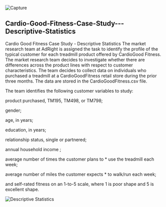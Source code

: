 ![Capture](https://user-images.githubusercontent.com/93221488/180062552-6b3ffd1e-c57d-428b-85ef-b852f6a42493.PNG)
## Cardio-Good-Fitness-Case-Study---Descriptive-Statistics
Cardio Good Fitness Case Study - Descriptive Statistics
The market research team at AdRight is assigned the task to identify the profile of the typical customer for each treadmill product offered by CardioGood Fitness. The market research team decides to investigate whether there are differences across the product lines with respect to customer characteristics. The team decides to collect data on individuals who purchased a treadmill at a CardioGoodFitness retail store during the prior three months. The data are stored in the CardioGoodFitness.csv file.

The team identifies the following customer variables to study:

product purchased, TM195, TM498, or TM798;

gender;

age, in years;

education, in years;

relationship status, single or partnered;

annual household income ;

average number of times the customer plans to * use the treadmill each week;

average number of miles the customer expects * to walk/run each week;

and self-rated fitness on an 1-to-5 scale, where 1 is poor shape and 5 is excellent shape.





![Descriptive Statistics](https://user-images.githubusercontent.com/93221488/180075684-f713dd16-7bce-494c-9644-68c05711c6f7.PNG)

